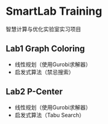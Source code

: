 # SmartLab Training

智慧计算与优化实验室实习项目

## Lab1 Graph Coloring

* 线性规划（使用Gurobi求解器）
* 启发式算法（禁忌搜索）

## Lab2 P-Center

* 线性规划（使用Gurobi求解器）
* 启发式算法（Tabu Search）